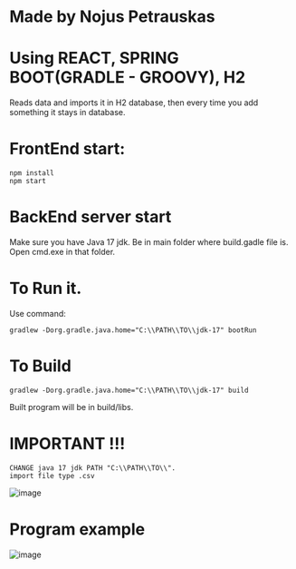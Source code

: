 
# Made by Nojus Petrauskas
# Using REACT, SPRING BOOT(GRADLE - GROOVY), H2
Reads data and imports it in H2 database, then every time you add something it stays in database.

# FrontEnd start:
```
npm install
npm start
```

# BackEnd server start

Make sure you have Java 17 jdk.
Be in main folder where build.gadle file is.
Open cmd.exe in that folder.

# To Run it.

Use command:
```
gradlew -Dorg.gradle.java.home="C:\\PATH\\TO\\jdk-17" bootRun
```

# To Build
```
gradlew -Dorg.gradle.java.home="C:\\PATH\\TO\\jdk-17" build
```
 Built program will be in build/libs.

# IMPORTANT !!!
```
CHANGE java 17 jdk PATH "C:\\PATH\\TO\\".
import file type .csv
```
![image](https://user-images.githubusercontent.com/46402646/213421780-39cfe62f-1be0-4b25-96ab-e3c9395ff7d2.png)
# Program example
![image](https://user-images.githubusercontent.com/46402646/213419337-488b6eb8-7439-4784-99b5-0ca12af26ba2.png)
